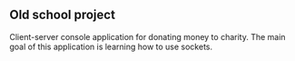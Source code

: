 Old school project
---------------------------
Client-server console application for donating money to charity. The main goal of this application is learning how to use sockets.
